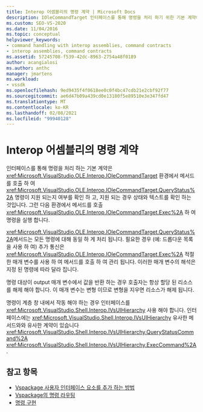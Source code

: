 ```yaml
---
title: Interop 어셈블리의 명령 계약 | Microsoft Docs
description: IOleCommandTarget 인터페이스를 통해 명령을 처리 하기 위한 기본 계약에 대해 알아봅니다. VisualStudio.
ms.custom: SEO-VS-2020
ms.date: 11/04/2016
ms.topic: conceptual
helpviewer_keywords:
- command handling with interop assemblies, command contracts
- interop assemblies, command contracts
ms.assetid: 57245708-f539-42dc-8963-2754a48f0189
author: acangialosi
ms.author: anthc
manager: jmartens
ms.workload:
- vssdk
ms.openlocfilehash: 9ed9435f4f0618ee0c0f4bc47cdb21e2cbf92f77
ms.sourcegitcommit: ae6d47b09a439cd0e13180f5e89510e3e347fd47
ms.translationtype: MT
ms.contentlocale: ko-KR
ms.lasthandoff: 02/08/2021
ms.locfileid: "99940128"
---
```

# <a name="command-contracts-in-interop-assemblies"></a>Interop 어셈블리의 명령 계약
인터페이스를 통해 명령을 처리 하는 기본 계약은 <xref:Microsoft.VisualStudio.OLE.Interop.IOleCommandTarget> 환경에서 메서드를 호출 하 여 <xref:Microsoft.VisualStudio.OLE.Interop.IOleCommandTarget.QueryStatus%2A> 명령이 지원 되는지 여부를 확인 하 고, 지원 되는 경우 상태와 텍스트를 확인 하는 것입니다. 그런 다음 환경에서 메서드를 호출 <xref:Microsoft.VisualStudio.OLE.Interop.IOleCommandTarget.Exec%2A> 하 여 명령을 실행 합니다.

 <xref:Microsoft.VisualStudio.OLE.Interop.IOleCommandTarget.QueryStatus%2A>메서드는 모든 명령에 대해 동일 하 게 처리 됩니다. 필요한 경우 (예: 드롭다운 목록을 사용 하 여) 추가 통신은 <xref:Microsoft.VisualStudio.OLE.Interop.IOleCommandTarget.Exec%2A> 적절 한 매개 변수를 사용 하 여 메서드를 호출 하 여 관리 됩니다. 이러한 매개 변수의 해석은 지정 된 명령에 따라 달라 집니다.

 명령 대상이 output 매개 변수에서 값을 반환 하는 경우 호출자는 항상 할당 된 리소스를 해제 해야 합니다. 이 매개 변수는 변형 이므로 변형을 지우면 리소스가 해제 됩니다.

 명령이 계층 창 내에서 작동 해야 하는 경우 인터페이스를 <xref:Microsoft.VisualStudio.Shell.Interop.IVsUIHierarchy> 사용 해야 합니다. 인터페이스에는 <xref:Microsoft.VisualStudio.Shell.Interop.IVsUIHierarchy> 유사한 메서드와와 유사한 계약이 있습니다 <xref:Microsoft.VisualStudio.Shell.Interop.IVsUIHierarchy.QueryStatusCommand%2A> <xref:Microsoft.VisualStudio.Shell.Interop.IVsUIHierarchy.ExecCommand%2A> .

## <a name="see-also"></a>참고 항목
- [Vspackage 사용자 인터페이스 요소를 추가 하는 방법](../../extensibility/internals/how-vspackages-add-user-interface-elements.md)
- [Vspackage의 명령 라우팅](../../extensibility/internals/command-routing-in-vspackages.md)
- [명령 구현](../../extensibility/internals/command-implementation.md)
